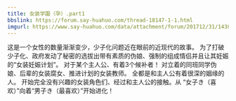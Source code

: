 ```yaml
---
title: 女装学園（孕）.part1
bbslink: https://forum.say-huahuo.com/thread-18147-1-1.html
imgurl: https://www.say-huahuo.com/data/attachment/forum/201712/31/143813llphrtlt5pkrlwkg.jpg
---
```


这是一个女性的数量渐渐变少，少子化问题近在眼前的近现代的故事。 
为了打破少子化、政府发动了秘密的选拔出带有素质的伪娘、强制的组成情侣并且让其妊娠的“女装妊娠计划”。
对于某个主人公、有着3个候补者！ 
对立着的同班同学伪娘、后辈的女装腐女、推进计划的女装教师。 
全都是和主人公有着很深的姻缘的人。
开始完全没有兴趣的女装角色们、经过和主人公的接触。从 
“女子き（喜欢）”向着“男子き（最喜欢）”开始进化！<!--more-->
